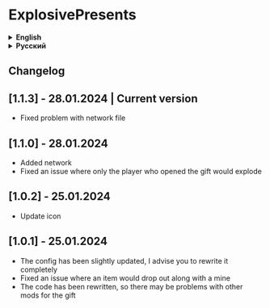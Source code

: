 # ExplosivePresents

<details>
<summary><strong>English</strong></summary>

This mod copies and improves some aspects of the [ExplosiveUnboxing](https://thunderstore.io/c/lethal-company/p/Nebulaetrix/ExplosiveUnboxing/) mod by Nebulaetrix, which was marked as outdated by it.

! Due to changes in the gift code, this mod is incompatible with other mods that change the gift code

Chance of explosion, range, etc. can be configured in the config ```Hypick.ExplosivePresents.cfg```
ExplosivePresents

</details>

<details>
<summary><strong>Русский</strong></summary>

Этот мод копирует и улучшает некоторые аспекты мода [ExplosiveUnboxing](https://thunderstore.io/c/lethal-company/p/Nebulaetrix/ExplosiveUnboxing/) от Nebulaetrix, который был помечен им как устаревшив.

! Из-за измнений в коде подарка, этот мод несовместим с другими модами, которые меняют код подарка

Шанс взрыв, дальность поражения и т.д. можно настроить в конфиге ```Hypick.ExplosivePresents.cfg```

</details>

## Changelog

## [1.1.3] - 28.01.2024 | Current version

- Fixed problem with network file

## [1.1.0] - 28.01.2024

- Added network
- Fixed an issue where only the player who opened the gift would explode

## [1.0.2] - 25.01.2024

- Update icon

## [1.0.1] - 25.01.2024

- The config has been slightly updated, I advise you to rewrite it completely
- Fixed an issue where an item would drop out along with a mine
- The code has been rewritten, so there may be problems with other mods for the gift